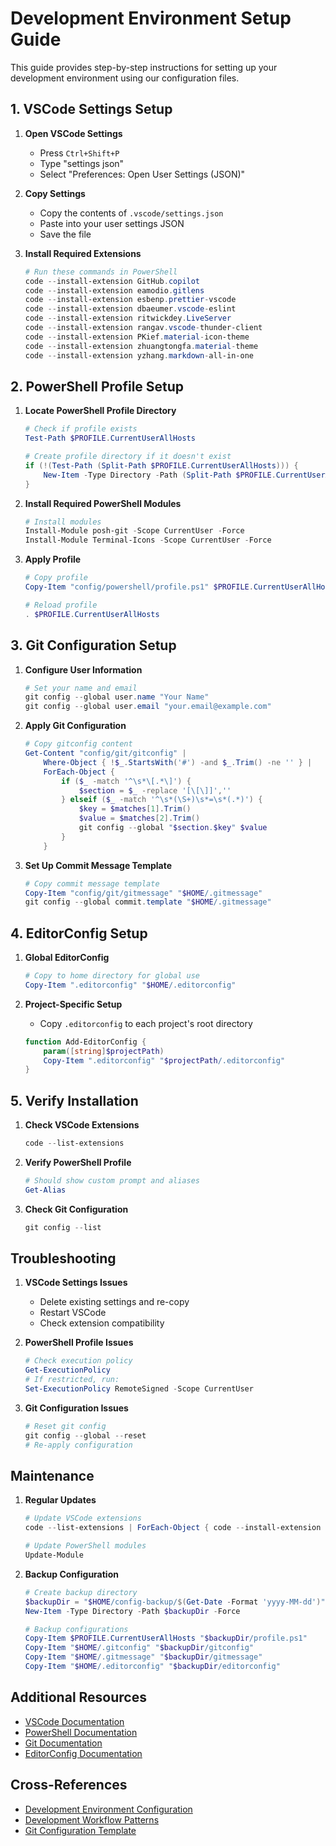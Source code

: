 # Development Environment Setup Guide

This guide provides step-by-step instructions for setting up your development environment using our configuration files.

## 1. VSCode Settings Setup

1. **Open VSCode Settings**
   - Press `Ctrl+Shift+P`
   - Type "settings json"
   - Select "Preferences: Open User Settings (JSON)"

2. **Copy Settings**
   - Copy the contents of `.vscode/settings.json`
   - Paste into your user settings JSON
   - Save the file

3. **Install Required Extensions**
   ```powershell
   # Run these commands in PowerShell
   code --install-extension GitHub.copilot
   code --install-extension eamodio.gitlens
   code --install-extension esbenp.prettier-vscode
   code --install-extension dbaeumer.vscode-eslint
   code --install-extension ritwickdey.LiveServer
   code --install-extension rangav.vscode-thunder-client
   code --install-extension PKief.material-icon-theme
   code --install-extension zhuangtongfa.material-theme
   code --install-extension yzhang.markdown-all-in-one
   ```

## 2. PowerShell Profile Setup

1. **Locate PowerShell Profile Directory**
   ```powershell
   # Check if profile exists
   Test-Path $PROFILE.CurrentUserAllHosts

   # Create profile directory if it doesn't exist
   if (!(Test-Path (Split-Path $PROFILE.CurrentUserAllHosts))) {
       New-Item -Type Directory -Path (Split-Path $PROFILE.CurrentUserAllHosts)
   }
   ```

2. **Install Required PowerShell Modules**
   ```powershell
   # Install modules
   Install-Module posh-git -Scope CurrentUser -Force
   Install-Module Terminal-Icons -Scope CurrentUser -Force
   ```

3. **Apply Profile**
   ```powershell
   # Copy profile
   Copy-Item "config/powershell/profile.ps1" $PROFILE.CurrentUserAllHosts

   # Reload profile
   . $PROFILE.CurrentUserAllHosts
   ```

## 3. Git Configuration Setup

1. **Configure User Information**
   ```powershell
   # Set your name and email
   git config --global user.name "Your Name"
   git config --global user.email "your.email@example.com"
   ```

2. **Apply Git Configuration**
   ```powershell
   # Copy gitconfig content
   Get-Content "config/git/gitconfig" |
       Where-Object { !$_.StartsWith('#') -and $_.Trim() -ne '' } |
       ForEach-Object {
           if ($_ -match '^\s*\[.*\]') {
               $section = $_ -replace '[\[\]]',''
           } elseif ($_ -match '^\s*(\S+)\s*=\s*(.*)') {
               $key = $matches[1].Trim()
               $value = $matches[2].Trim()
               git config --global "$section.$key" $value
           }
       }
   ```

3. **Set Up Commit Message Template**
   ```powershell
   # Copy commit message template
   Copy-Item "config/git/gitmessage" "$HOME/.gitmessage"
   git config --global commit.template "$HOME/.gitmessage"
   ```

## 4. EditorConfig Setup

1. **Global EditorConfig**
   ```powershell
   # Copy to home directory for global use
   Copy-Item ".editorconfig" "$HOME/.editorconfig"
   ```

2. **Project-Specific Setup**
   - Copy `.editorconfig` to each project's root directory
   ```powershell
   function Add-EditorConfig {
       param([string]$projectPath)
       Copy-Item ".editorconfig" "$projectPath/.editorconfig"
   }
   ```

## 5. Verify Installation

1. **Check VSCode Extensions**
   ```powershell
   code --list-extensions
   ```

2. **Verify PowerShell Profile**
   ```powershell
   # Should show custom prompt and aliases
   Get-Alias
   ```

3. **Check Git Configuration**
   ```powershell
   git config --list
   ```

## Troubleshooting

1. **VSCode Settings Issues**
   - Delete existing settings and re-copy
   - Restart VSCode
   - Check extension compatibility

2. **PowerShell Profile Issues**
   ```powershell
   # Check execution policy
   Get-ExecutionPolicy
   # If restricted, run:
   Set-ExecutionPolicy RemoteSigned -Scope CurrentUser
   ```

3. **Git Configuration Issues**
   ```powershell
   # Reset git config
   git config --global --reset
   # Re-apply configuration
   ```

## Maintenance

1. **Regular Updates**
   ```powershell
   # Update VSCode extensions
   code --list-extensions | ForEach-Object { code --install-extension $_ }

   # Update PowerShell modules
   Update-Module
   ```

2. **Backup Configuration**
   ```powershell
   # Create backup directory
   $backupDir = "$HOME/config-backup/$(Get-Date -Format 'yyyy-MM-dd')"
   New-Item -Type Directory -Path $backupDir -Force

   # Backup configurations
   Copy-Item $PROFILE.CurrentUserAllHosts "$backupDir/profile.ps1"
   Copy-Item "$HOME/.gitconfig" "$backupDir/gitconfig"
   Copy-Item "$HOME/.gitmessage" "$backupDir/gitmessage"
   Copy-Item "$HOME/.editorconfig" "$backupDir/editorconfig"
   ```

## Additional Resources

- [VSCode Documentation](https://code.visualstudio.com/docs)
- [PowerShell Documentation](https://docs.microsoft.com/en-us/powershell/)
- [Git Documentation](https://git-scm.com/doc)
- [EditorConfig Documentation](https://editorconfig.org)

## Cross-References
- [Development Environment Configuration](./dev-environment.md)
- [Development Workflow Patterns](../../patterns/workflow/development-workflow.md)
- [Git Configuration Template](../../config/git/gitconfig)
